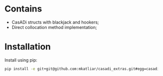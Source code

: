 # Contains
 - CasADi structs with blackjack and hookers;
 - Direct collocation method implementation;

# Installation
Install using pip:
```bash
pip install -e git+git@github.com:mkatliar/casadi_extras.git#egg=casadi_extras
```
